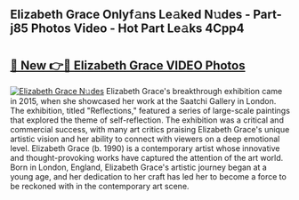 ## Elizabeth Grace Onlyf𝚊ns Le𝚊ked N𝚞des - Part-j85 Photos Video - Hot Part Le𝚊ks 4Cpp4

# <h2><a href="http://ab98252.deff.icu/?id=Elizabeth+Grace">🔗 New 👉🔴 Elizabeth Grace VIDEO Photos</a></h2>

[![Elizabeth Grace N𝚞des](https://i.imgur.com/rIISA9y.gif)](http://ab98252.deff.icu/?id=Elizabeth+Grace)
Elizabeth Grace's breakthrough exhibition came in 2015, when she showcased her work at the Saatchi Gallery in London. The exhibition, titled "Reflections," featured a series of large-scale paintings that explored the theme of self-reflection. The exhibition was a critical and commercial success, with many art critics praising Elizabeth Grace's unique artistic vision and her ability to connect with viewers on a deep emotional level. Elizabeth Grace (b. 1990) is a contemporary artist whose innovative and thought-provoking works have captured the attention of the art world. Born in London, England, Elizabeth Grace's artistic journey began at a young age, and her dedication to her craft has led her to become a force to be reckoned with in the contemporary art scene.
